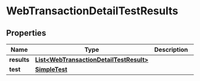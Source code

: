 

# WebTransactionDetailTestResults


## Properties

| Name | Type | Description | Notes |
|------------ | ------------- | ------------- | -------------|
|**results** | [**List&lt;WebTransactionDetailTestResult&gt;**](WebTransactionDetailTestResult.md) |  |  [optional] |
|**test** | [**SimpleTest**](SimpleTest.md) |  |  [optional] |



